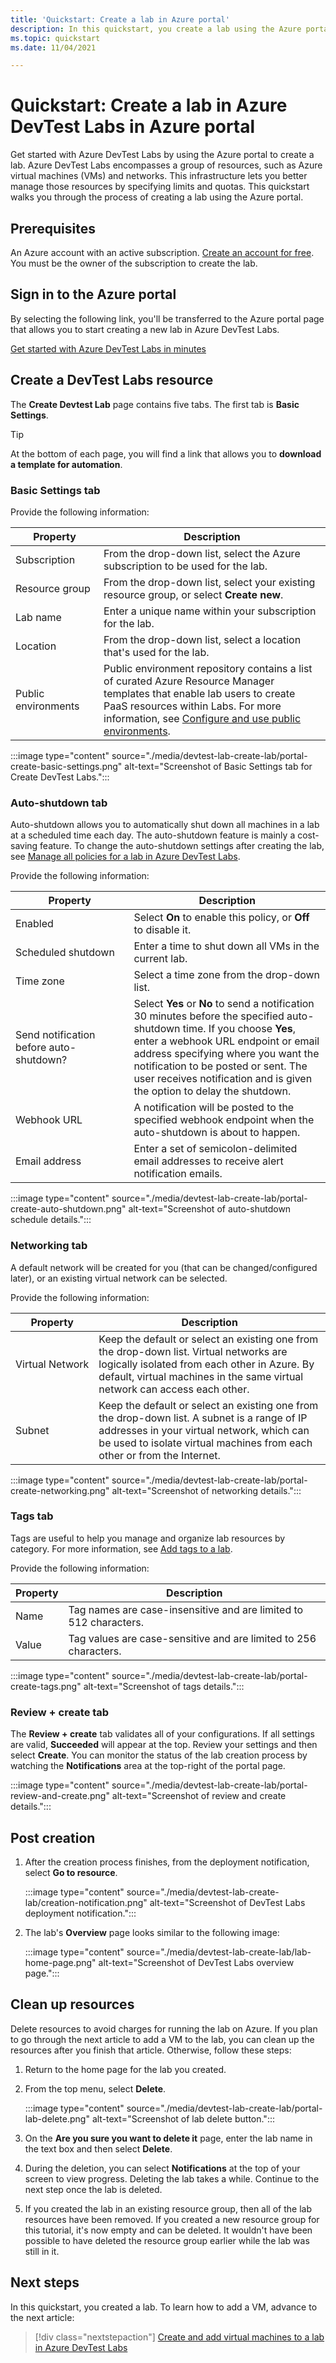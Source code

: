 ```yaml
---
title: 'Quickstart: Create a lab in Azure portal'
description: In this quickstart, you create a lab using the Azure portal and Azure DevTest Labs. 
ms.topic: quickstart
ms.date: 11/04/2021

---
```


# Quickstart: Create a lab in Azure DevTest Labs in Azure portal

Get started with Azure DevTest Labs by using the Azure portal to create a lab. Azure DevTest Labs encompasses a group of resources, such as Azure virtual machines (VMs) and networks. This infrastructure lets you better manage those resources by specifying limits and quotas. This quickstart walks you through the process of creating a lab using the Azure portal.

## Prerequisites

An Azure account with an active subscription. [Create an account for free](https://azure.microsoft.com/free/?WT.mc_id=A261C142F). You must be the owner of the subscription to create the lab.

## Sign in to the Azure portal

By selecting the following link, you'll be transferred to the Azure portal page that allows you to start creating a new lab in Azure DevTest Labs.

[Get started with Azure DevTest Labs in minutes](https://go.microsoft.com/fwlink/?LinkID=627034&clcid=0x409)

## Create a DevTest Labs resource

The **Create Devtest Lab** page contains five tabs. The first tab is **Basic Settings**.

> [!TIP]
> At the bottom of each page, you will find a link that allows you to **download a template for automation**.

### Basic Settings tab

Provide the following information:

|Property | Description |
|---|---|
|Subscription| From the drop-down list, select the Azure subscription to be used for the lab.|
|Resource&nbsp;group| From the drop-down list, select your existing resource group, or select **Create new**.|
|Lab name| Enter a unique name within your subscription for the lab.|
|Location| From the drop-down list, select a location that's used for the lab.|
|Public environments| Public environment repository contains a list of curated Azure Resource Manager templates that enable lab users to create PaaS resources within Labs. For more information, see [Configure and use public environments](devtest-lab-configure-use-public-environments.md).|

:::image type="content" source="./media/devtest-lab-create-lab/portal-create-basic-settings.png" alt-text="Screenshot of Basic Settings tab for Create DevTest Labs.":::


### Auto-shutdown tab

Auto-shutdown allows you to automatically shut down all machines in a lab at a scheduled time each day. The auto-shutdown feature is mainly a cost-saving feature. To change the auto-shutdown settings after creating the lab, see [Manage all policies for a lab in Azure DevTest Labs](./devtest-lab-set-lab-policy.md#set-auto-shutdown).

Provide the following information:

|Property | Description |
|---|---|
|Enabled| Select **On** to enable this policy, or **Off** to disable it.|
|Scheduled&nbsp;shutdown| Enter a time to shut down all VMs in the current lab.|
|Time zone| Select a time zone from the drop-down list.|
|Send notification before auto-shutdown? | Select **Yes** or **No** to send a notification 30 minutes before the specified auto-shutdown time. If you choose **Yes**, enter a webhook URL endpoint or email address specifying where you want the notification to be posted or sent. The user receives notification and is given the option to delay the shutdown.|
|Webhook URL| A notification will be posted to the specified webhook endpoint when the auto-shutdown is about to happen.|
|Email address| Enter a set of semicolon-delimited email addresses to receive alert notification emails.|

:::image type="content" source="./media/devtest-lab-create-lab/portal-create-auto-shutdown.png" alt-text="Screenshot of auto-shutdown schedule details.":::

### Networking tab

A default network will be created for you (that can be changed/configured later), or an existing virtual network can be selected.

Provide the following information:

|Property | Description |
|---|---|
|Virtual&nbsp;Network| Keep the default or select an existing one from the drop-down list. Virtual networks are logically isolated from each other in Azure. By default, virtual machines in the same virtual network can access each other.|
|Subnet| Keep the default or select an existing one from the drop-down list. A subnet is a range of IP addresses in your virtual network, which can be used to isolate virtual machines from each other or from the Internet.|

:::image type="content" source="./media/devtest-lab-create-lab/portal-create-networking.png" alt-text="Screenshot of networking details.":::

### Tags tab

Tags are useful to help you manage and organize lab resources by category. For more information, see [Add tags to a lab](devtest-lab-add-tag.md).

Provide the following information:

|Property | Description |
|---|---|
|Name| Tag names are case-insensitive and are limited to 512 characters.|
|Value| Tag values are case-sensitive and are limited to 256 characters.|

:::image type="content" source="./media/devtest-lab-create-lab/portal-create-tags.png" alt-text="Screenshot of tags details.":::

### Review + create tab

The **Review + create** tab validates all of your configurations. If all settings are valid, **Succeeded** will appear at the top. Review your settings and then select **Create**. You can monitor the status of the lab creation process by watching the **Notifications** area at the top-right of the portal page. 

:::image type="content" source="./media/devtest-lab-create-lab/portal-review-and-create.png" alt-text="Screenshot of review and create details.":::

## Post creation

1. After the creation process finishes, from the deployment notification, select **Go to resource**.

    :::image type="content" source="./media/devtest-lab-create-lab/creation-notification.png" alt-text="Screenshot of DevTest Labs deployment notification.":::

1. The lab's **Overview** page looks similar to the following image:

    :::image type="content" source="./media/devtest-lab-create-lab/lab-home-page.png" alt-text="Screenshot of DevTest Labs overview page.":::

## Clean up resources

Delete resources to avoid charges for running the lab on Azure. If you plan to go through the next article to add a VM to the lab, you can clean up the resources after you finish that article. Otherwise, follow these steps:

1. Return to the home page for the lab you created.

1. From the top menu, select **Delete**.

   :::image type="content" source="./media/devtest-lab-create-lab/portal-lab-delete.png" alt-text="Screenshot of lab delete button.":::

1. On the **Are you sure you want to delete it** page, enter the lab name in the text box and then select **Delete**.

1. During the deletion, you can select **Notifications** at the top of your screen to view progress. Deleting the lab takes a while. Continue to the next step once the lab is deleted.

1. If you created the lab in an existing resource group, then all of the lab resources have been removed. If you created a new resource group for this tutorial, it's now empty and can be deleted. It wouldn't have been possible to have deleted the resource group earlier while the lab was still in it.

## Next steps
In this quickstart, you created a lab. To learn how to add a VM, advance to the next article:

> [!div class="nextstepaction"]
> [Create and add virtual machines to a lab in Azure DevTest Labs](devtest-lab-add-vm.md)
